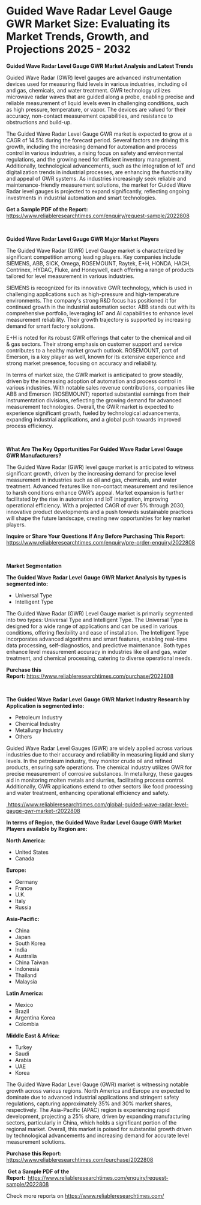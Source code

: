 <p><h1>Guided Wave Radar Level Gauge GWR Market Size: Evaluating its Market Trends, Growth, and Projections 2025 - 2032</h1></p><p><strong>Guided Wave Radar Level Gauge GWR Market Analysis and Latest Trends</strong></p>
<p><p>Guided Wave Radar (GWR) level gauges are advanced instrumentation devices used for measuring fluid levels in various industries, including oil and gas, chemicals, and water treatment. GWR technology utilizes microwave radar waves that are guided along a probe, enabling precise and reliable measurement of liquid levels even in challenging conditions, such as high pressure, temperature, or vapor. The devices are valued for their accuracy, non-contact measurement capabilities, and resistance to obstructions and build-up.</p><p>The Guided Wave Radar Level Gauge GWR market is expected to grow at a CAGR of 14.5% during the forecast period. Several factors are driving this growth, including the increasing demand for automation and process control in various industries, a rising focus on safety and environmental regulations, and the growing need for efficient inventory management. Additionally, technological advancements, such as the integration of IoT and digitalization trends in industrial processes, are enhancing the functionality and appeal of GWR systems. As industries increasingly seek reliable and maintenance-friendly measurement solutions, the market for Guided Wave Radar level gauges is projected to expand significantly, reflecting ongoing investments in industrial automation and smart technologies.</p></p>
<p><strong>Get a Sample PDF of the Report:&nbsp;</strong> <a href="https://www.reliableresearchtimes.com/enquiry/request-sample/2022808?utm_campaign=2633&utm_medium=2&utm_source=Github&utm_content=ia&utm_term=29032025&utm_id=guided-wave-radar-level-gauge-gwr">https://www.reliableresearchtimes.com/enquiry/request-sample/2022808</a></p>
<p>&nbsp;</p>
<p><strong>Guided Wave Radar Level Gauge GWR Major Market Players</strong></p>
<p><p>The Guided Wave Radar (GWR) Level Gauge market is characterized by significant competition among leading players. Key companies include SIEMENS, ABB, SICK, Omega, ROSEMOUNT, Raytek, E+H, HONDA, HACH, Contrinex, HYDAC, Fluke, and Honeywell, each offering a range of products tailored for level measurement in various industries.</p><p>SIEMENS is recognized for its innovative GWR technology, which is used in challenging applications such as high-pressure and high-temperature environments. The company's strong R&D focus has positioned it for continued growth in the industrial automation sector. ABB stands out with its comprehensive portfolio, leveraging IoT and AI capabilities to enhance level measurement reliability. Their growth trajectory is supported by increasing demand for smart factory solutions.</p><p>E+H is noted for its robust GWR offerings that cater to the chemical and oil & gas sectors. Their strong emphasis on customer support and service contributes to a healthy market growth outlook. ROSEMOUNT, part of Emerson, is a key player as well, known for its extensive experience and strong market presence, focusing on accuracy and reliability.</p><p>In terms of market size, the GWR market is anticipated to grow steadily, driven by the increasing adoption of automation and process control in various industries. With notable sales revenue contributions, companies like ABB and Emerson (ROSEMOUNT) reported substantial earnings from their instrumentation divisions, reflecting the growing demand for advanced measurement technologies. Overall, the GWR market is expected to experience significant growth, fueled by technological advancements, expanding industrial applications, and a global push towards improved process efficiency.</p></p>
<p>&nbsp;</p>
<p><strong>What Are The Key Opportunities For Guided Wave Radar Level Gauge GWR Manufacturers?</strong></p>
<p><p>The Guided Wave Radar (GWR) level gauge market is anticipated to witness significant growth, driven by the increasing demand for precise level measurement in industries such as oil and gas, chemicals, and water treatment. Advanced features like non-contact measurement and resilience to harsh conditions enhance GWR’s appeal. Market expansion is further facilitated by the rise in automation and IoT integration, improving operational efficiency. With a projected CAGR of over 5% through 2030, innovative product developments and a push towards sustainable practices will shape the future landscape, creating new opportunities for key market players.</p></p>
<p><strong>Inquire or Share Your Questions If Any Before Purchasing This Report:</strong> <a href="https://www.reliableresearchtimes.com/enquiry/pre-order-enquiry/2022808?utm_campaign=2633&utm_medium=2&utm_source=Github&utm_content=ia&utm_term=29032025&utm_id=guided-wave-radar-level-gauge-gwr">https://www.reliableresearchtimes.com/enquiry/pre-order-enquiry/2022808</a></p>
<p>&nbsp;</p>
<p><strong>Market Segmentation</strong></p>
<p><strong>The Guided Wave Radar Level Gauge GWR Market Analysis by types is segmented into:</strong></p>
<p><ul><li>Universal Type</li><li>Intelligent Type</li></ul></p>
<p><p>The Guided Wave Radar (GWR) Level Gauge market is primarily segmented into two types: Universal Type and Intelligent Type. The Universal Type is designed for a wide range of applications and can be used in various conditions, offering flexibility and ease of installation. The Intelligent Type incorporates advanced algorithms and smart features, enabling real-time data processing, self-diagnostics, and predictive maintenance. Both types enhance level measurement accuracy in industries like oil and gas, water treatment, and chemical processing, catering to diverse operational needs.</p></p>
<p><strong>Purchase this Report:&nbsp;</strong><a href="https://www.reliableresearchtimes.com/purchase/2022808?utm_campaign=2633&utm_medium=2&utm_source=Github&utm_content=ia&utm_term=29032025&utm_id=guided-wave-radar-level-gauge-gwr">https://www.reliableresearchtimes.com/purchase/2022808</a></p>
<p>&nbsp;</p>
<p><strong>The Guided Wave Radar Level Gauge GWR Market Industry Research by Application is segmented into:</strong></p>
<p><ul><li>Petroleum Industry</li><li>Chemical Industry</li><li>Metallurgy Industry</li><li>Others</li></ul></p>
<p><p>Guided Wave Radar Level Gauges (GWR) are widely applied across various industries due to their accuracy and reliability in measuring liquid and slurry levels. In the petroleum industry, they monitor crude oil and refined products, ensuring safe operations. The chemical industry utilizes GWR for precise measurement of corrosive substances. In metallurgy, these gauges aid in monitoring molten metals and slurries, facilitating process control. Additionally, GWR applications extend to other sectors like food processing and water treatment, enhancing operational efficiency and safety.</p></p>
<p><a href="https://www.reliableresearchtimes.com/global-guided-wave-radar-level-gauge-gwr-market-r2022808?utm_campaign=2633&utm_medium=2&utm_source=Github&utm_content=ia&utm_term=29032025&utm_id=guided-wave-radar-level-gauge-gwr">&nbsp;https://www.reliableresearchtimes.com/global-guided-wave-radar-level-gauge-gwr-market-r2022808</a></p>
<p><strong>In terms of Region, the Guided Wave Radar Level Gauge GWR Market Players available by Region are:</strong></p>
<p>
    <p> <strong> North America: </strong>
        <ul>
            <li>United States</li>
            <li>Canada</li>
        </ul>
        </p> 
    <p> <strong> Europe: </strong>
        <ul>
            <li>Germany</li>
            <li>France</li>
            <li>U.K.</li>
            <li>Italy</li>
            <li>Russia</li>
        </ul>
        </p> 
    <p> <strong> Asia-Pacific: </strong>
        <ul>
            <li>China</li>
            <li>Japan</li>
            <li>South Korea</li>
            <li>India</li>
            <li>Australia</li>
            <li>China Taiwan</li>
            <li>Indonesia</li>
            <li>Thailand</li>
            <li>Malaysia</li>
        </ul>
        </p> 
    <p> <strong> Latin America: </strong>
        <ul>
            <li>Mexico</li>
            <li>Brazil</li>
            <li>Argentina Korea</li>
            <li>Colombia</li>
        </ul>
        </p> 
    <p> <strong> Middle East & Africa: </strong>
        <ul>
            <li>Turkey</li>
            <li>Saudi</li>
            <li>Arabia</li>
            <li>UAE</li>
            <li>Korea</li>
        </ul>
    </p>
    </p>
<p><p>The Guided Wave Radar Level Gauge (GWR) market is witnessing notable growth across various regions. North America and Europe are expected to dominate due to advanced industrial applications and stringent safety regulations, capturing approximately 35% and 30% market shares, respectively. The Asia-Pacific (APAC) region is experiencing rapid development, projecting a 25% share, driven by expanding manufacturing sectors, particularly in China, which holds a significant portion of the regional market. Overall, this market is poised for substantial growth driven by technological advancements and increasing demand for accurate level measurement solutions.</p></p>
<p><strong>Purchase this Report: </strong><a href="https://www.reliableresearchtimes.com/purchase/2022808?utm_campaign=2633&utm_medium=2&utm_source=Github&utm_content=ia&utm_term=29032025&utm_id=guided-wave-radar-level-gauge-gwr">https://www.reliableresearchtimes.com/purchase/2022808</a></p>
<p>&nbsp;<strong>Get a Sample PDF of the Report:&nbsp;&nbsp;</strong><a href="https://www.reliableresearchtimes.com/enquiry/request-sample/2022808?utm_campaign=2633&utm_medium=2&utm_source=Github&utm_content=ia&utm_term=29032025&utm_id=guided-wave-radar-level-gauge-gwr">https://www.reliableresearchtimes.com/enquiry/request-sample/2022808</a></p>
<p><strong></strong></p>
<p>Check more reports on <a href="https://www.reliableresearchtimes.com/?utm_campaign=2633&utm_medium=2&utm_source=Github&utm_content=ia&utm_term=29032025&utm_id=guided-wave-radar-level-gauge-gwr">https://www.reliableresearchtimes.com/</a></p>